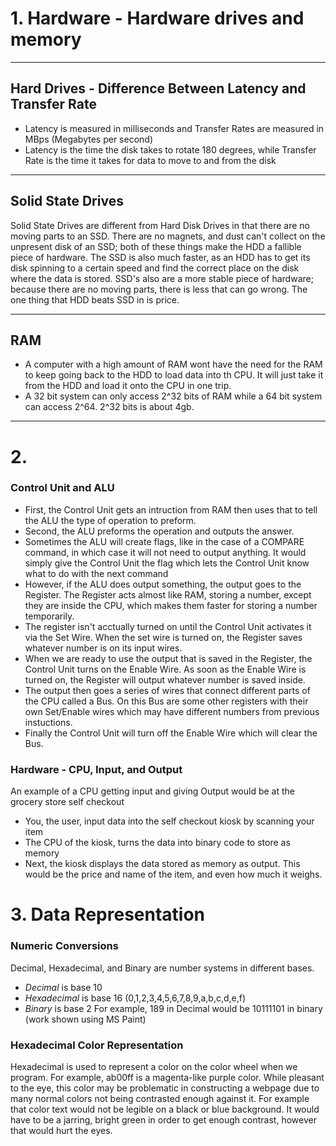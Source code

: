 # 1. Hardware - Hardware drives and memory
___
## Hard Drives - Difference Between Latency and Transfer Rate
* Latency is measured in milliseconds and Transfer Rates are measured in MBps (Megabytes per second)
* Latency is the time the disk takes to rotate 180 degrees, while Transfer Rate is the time it takes for data to move to and from the disk
___
## Solid State Drives
Solid State Drives are different from Hard Disk Drives in that there are no moving parts to an SSD. There are no magnets, and dust can't collect on the unpresent disk of an SSD; both of these things make the HDD a fallible piece of hardware. The SSD is also much faster, as an HDD has to get its disk spinning to a certain speed and find the correct place on the disk where the data is stored. SSD's also are a more stable piece of hardware; because there are no moving parts, there is less that can go wrong. The one thing that HDD beats SSD in is price.
___
## RAM
* A computer with a high amount of RAM wont have the need for the RAM to keep going back to the HDD to load data into th CPU. It will just take it from the HDD and load it onto the CPU in one trip.
* A 32 bit system can only access 2^32 bits of RAM while a 64 bit system can access 2^64. 2^32 bits is about 4gb.
___
# 2. 
### Control Unit and ALU
* First, the Control Unit gets an intruction from RAM then uses that to tell the ALU the type of operation to preform.
* Second, the ALU preforms the operation and outputs the answer.
* Sometimes the ALU will create flags, like in the case of a COMPARE command, in which case it will not need to output anything. It would simply give the Control Unit the flag which lets the Control Unit know what to do with the next command
* However, if the ALU does output something, the output goes to the Register. The Register acts almost like RAM, storing a number, except they are inside the CPU, which makes them faster for storing a number temporarily.
* The register isn't acctually turned on until the Control Unit activates it via the Set Wire. When the set wire is turned on, the Register saves whatever number is on its input wires. 
* When we are ready to use the output that is saved in the Register, the Control Unit turns on the Enable Wire. As soon as the Enable Wire is turned on, the Register will output whatever number is saved inside.
* The output then goes a series of wires that connect different parts of the CPU called a Bus. On this Bus are some other registers with their own Set/Enable wires which may have different numbers from previous instuctions.
* Finally the Control Unit will turn off the Enable Wire which will clear the Bus.
### Hardware - CPU, Input, and Output
An example of a CPU getting input and giving Output would be at the grocery store self checkout
* You, the user, input data into the self checkout kiosk by scanning your item
* The CPU of the kiosk, turns the data into binary code to store as memory
* Next, the kiosk displays the data stored as memory as output. This would be the price and name of the item, and even how much it weighs.




# 3. Data Representation
### Numeric Conversions
Decimal, Hexadecimal, and Binary are number systems in different bases.
* *Decimal* is base 10
* *Hexadecimal* is base 16 (0,1,2,3,4,5,6,7,8,9,a,b,c,d,e,f)
* *Binary* is base 2
For example, 189 in Decimal would be 10111101 in binary (work shown using MS Paint)
### Hexadecimal Color Representation
Hexadecimal is used to represent a color on the color wheel when we program. For example, ab00ff is a magenta-like purple color.
While pleasant to the eye, this color may be problematic in constructing a webpage due to many normal colors not being contrasted enough against it. For example that color text would not be legible on a black or blue background. It would have to be a jarring, bright green in order to get enough contrast, however that would hurt the eyes.






